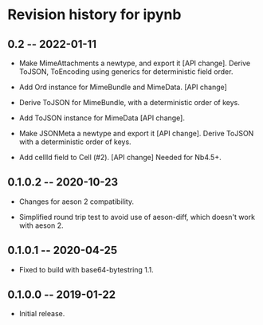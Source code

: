 # Revision history for ipynb

## 0.2 -- 2022-01-11

* Make MimeAttachments a newtype, and export it [API change].
  Derive ToJSON, ToEncoding using generics for deterministic field order.

* Add Ord instance for MimeBundle and MimeData. [API change]

* Derive ToJSON for MimeBundle, with a deterministic order of keys.

* Add ToJSON instance for MimeData [API change].

* Make JSONMeta a newtype and export it [API change].
  Derive ToJSON with a deterministic order of keys.

* Add cellId field to Cell (#2). [API change] Needed for Nb4.5+.

## 0.1.0.2 -- 2020-10-23

* Changes for aeson 2 compatibility.

* Simplified round trip test to avoid use of aeson-diff, which doesn't work
  with aeson 2.

## 0.1.0.1 -- 2020-04-25

* Fixed to build with base64-bytestring 1.1.

## 0.1.0.0 -- 2019-01-22

* Initial release.
